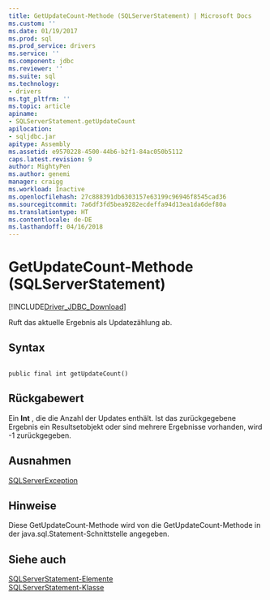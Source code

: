 ```yaml
---
title: GetUpdateCount-Methode (SQLServerStatement) | Microsoft Docs
ms.custom: ''
ms.date: 01/19/2017
ms.prod: sql
ms.prod_service: drivers
ms.service: ''
ms.component: jdbc
ms.reviewer: ''
ms.suite: sql
ms.technology:
- drivers
ms.tgt_pltfrm: ''
ms.topic: article
apiname:
- SQLServerStatement.getUpdateCount
apilocation:
- sqljdbc.jar
apitype: Assembly
ms.assetid: e9570228-4500-44b6-b2f1-84ac050b5112
caps.latest.revision: 9
author: MightyPen
ms.author: genemi
manager: craigg
ms.workload: Inactive
ms.openlocfilehash: 27c888391db6303157e63199c96946f8545cad36
ms.sourcegitcommit: 7a6df3fd5bea9282ecdeffa94d13ea1da6def80a
ms.translationtype: HT
ms.contentlocale: de-DE
ms.lasthandoff: 04/16/2018
---
```

# <a name="getupdatecount-method-sqlserverstatement"></a>GetUpdateCount-Methode (SQLServerStatement)
[!INCLUDE[Driver_JDBC_Download](../../../includes/driver_jdbc_download.md)]

  Ruft das aktuelle Ergebnis als Updatezählung ab.  
  
## <a name="syntax"></a>Syntax  
  
```  
  
public final int getUpdateCount()  
```  
  
## <a name="return-value"></a>Rückgabewert  
 Ein **Int** , die die Anzahl der Updates enthält. Ist das zurückgegebene Ergebnis ein Resultsetobjekt oder sind mehrere Ergebnisse vorhanden, wird -1 zurückgegeben.  
  
## <a name="exceptions"></a>Ausnahmen  
 [SQLServerException](../../../connect/jdbc/reference/sqlserverexception-class.md)  
  
## <a name="remarks"></a>Hinweise  
 Diese GetUpdateCount-Methode wird von die GetUpdateCount-Methode in der java.sql.Statement-Schnittstelle angegeben.  
  
## <a name="see-also"></a>Siehe auch  
 [SQLServerStatement-Elemente](../../../connect/jdbc/reference/sqlserverstatement-members.md)   
 [SQLServerStatement-Klasse](../../../connect/jdbc/reference/sqlserverstatement-class.md)  
  
  
